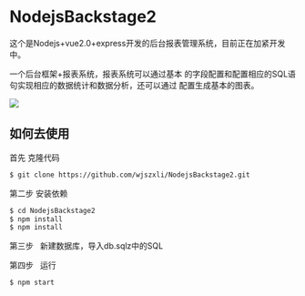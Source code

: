 # NodejsBackstage2
这个是Nodejs+vue2.0+express开发的后台报表管理系统，目前正在加紧开发中。

一个后台框架+报表系统，报表系统可以通过基本 的字段配置和配置相应的SQL语句实现相应的数据统计和数据分析，还可以通过 配置生成基本的图表。

![](http://ojlst39mq.bkt.clouddn.com/QQ20170223-010504.png)

## 如何去使用

首先  克隆代码  
```bash
$ git clone https://github.com/wjszxli/NodejsBackstage2.git
```
第二步  安装依赖

```bash
$ cd NodejsBackstage2
$ npm install
$ npm install
```
第三步   新建数据库，导入db.sqlz中的SQL

第四步   运行
```bash
$ npm start
```


